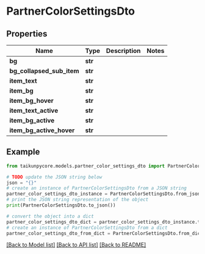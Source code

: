 # PartnerColorSettingsDto


## Properties

Name | Type | Description | Notes
------------ | ------------- | ------------- | -------------
**bg** | **str** |  | 
**bg_collapsed_sub_item** | **str** |  | 
**item_text** | **str** |  | 
**item_bg** | **str** |  | 
**item_bg_hover** | **str** |  | 
**item_text_active** | **str** |  | 
**item_bg_active** | **str** |  | 
**item_bg_active_hover** | **str** |  | 

## Example

```python
from taikunpycore.models.partner_color_settings_dto import PartnerColorSettingsDto

# TODO update the JSON string below
json = "{}"
# create an instance of PartnerColorSettingsDto from a JSON string
partner_color_settings_dto_instance = PartnerColorSettingsDto.from_json(json)
# print the JSON string representation of the object
print(PartnerColorSettingsDto.to_json())

# convert the object into a dict
partner_color_settings_dto_dict = partner_color_settings_dto_instance.to_dict()
# create an instance of PartnerColorSettingsDto from a dict
partner_color_settings_dto_from_dict = PartnerColorSettingsDto.from_dict(partner_color_settings_dto_dict)
```
[[Back to Model list]](../README.md#documentation-for-models) [[Back to API list]](../README.md#documentation-for-api-endpoints) [[Back to README]](../README.md)


